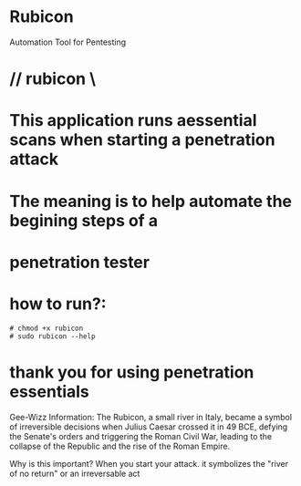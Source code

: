 # Rubicon
Automation Tool for Pentesting

# 	// rubicon \\ 	 #
# This application runs aessential scans when starting a penetration attack
# The meaning is to help automate the begining steps of a 
# penetration tester
# how to run?: 
	# chmod +x rubicon
	# sudo rubicon --help
# thank you for using penetration essentials

Gee-Wizz Information:
The Rubicon, a small river in Italy, became a symbol of irreversible decisions when Julius Caesar crossed it in 49 BCE, defying the Senate's orders and triggering the Roman Civil War, leading to the collapse of the Republic and the rise of the Roman Empire.

Why is this important?
When you start your attack. it symbolizes the "river of no return" or an irreversable act
